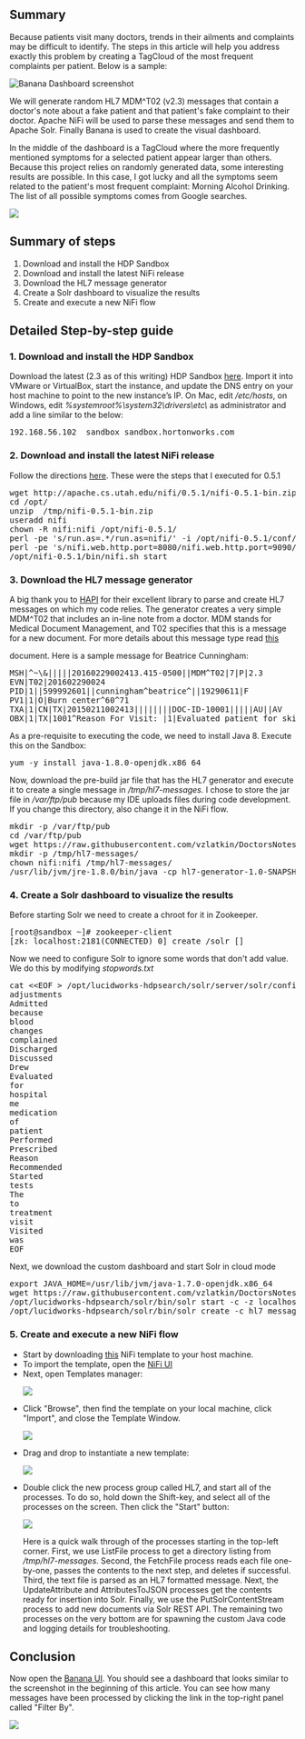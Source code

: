 <h2>Summary</h2>
<p>
Because patients visit many doctors, trends in their ailments and complaints may be difficult to identify.
The steps in this article will help you address exactly this problem by creating a TagCloud of the most frequent complaints per patient.  Below is a sample:
</p>
<p>
	<img src="/storage/attachments/2464-full-banana-screenshot.png" alt="Banana Dashboard screenshot">
</p>
<p>
	We will generate random HL7 MDM^T02 (v2.3) messages that contain a doctor's note about a fake patient and that patient's fake complaint to their doctor. Apache NiFi will be used to parse these messages and send them to Apache Solr. Finally Banana is used to create the visual dashboard.
</p>
<p>
	In the middle of the dashboard is a TagCloud where the more frequently mentioned symptoms for a selected patient appear larger than others.  Because this project relies on randomly generated data, some interesting results are possible.  In this case, I got lucky and all the symptoms seem related to the patient's most frequent complaint: Morning Alcohol Drinking. The list of all possible symptoms comes from Google searches.
</p>
<p>
	<img src="/storage/attachments/2483-frequent-symptoms-screenshot.png">
</p>
<h2>
Summary of steps
</h2>
<ol>
	<li>Download and install the HDP Sandbox </li>
	<li>Download and install the latest NiFi release </li>
	<li>Download the HL7 message generator</li>
	<li>Create a Solr dashboard to visualize the results</li>
	<li>Create and execute a new NiFi flow</li>
</ol>
<h2>Detailed Step-by-step guide </h2>
<h3>1. Download and install the HDP Sandbox</h3>
<p>
	Download the latest (2.3 as of this writing) HDP Sandbox 
	<a href="http://hortonworks.com/products/hortonworks-sandbox/#install.">here</a>. Import it into VMware or VirtualBox, start the instance, and update the DNS entry on your host machine to point to the new instance’s IP. On Mac, edit
	<em>/etc/hosts</em>, on Windows, edit <em>%systemroot%\system32\drivers\etc\</em> as administrator and add a line similar to the below:
</p>
<pre>
192.168.56.102  sandbox sandbox.hortonworks.com
</pre>
<h3>2. Download and install the latest NiFi release</h3>
<p>
	Follow the directions 
	<a href="https://nifi.apache.org/docs.html">here</a>.  These were the steps that I executed for 0.5.1
</p>
<pre>
wget http://apache.cs.utah.edu/nifi/0.5.1/nifi-0.5.1-bin.zip -O /tmp/nifi-0.5.1-bin.zip
cd /opt/
unzip  /tmp/nifi-0.5.1-bin.zip
useradd nifi
chown -R nifi:nifi /opt/nifi-0.5.1/
perl -pe 's/run.as=.*/run.as=nifi/' -i /opt/nifi-0.5.1/conf/bootstrap.conf
perl -pe 's/nifi.web.http.port=8080/nifi.web.http.port=9090/' -i /opt/nifi-0.5.1/conf/nifi.properties
/opt/nifi-0.5.1/bin/nifi.sh start
</pre>
<h3>3. Download the HL7 message generator</h3>
<p>
	A big thank you to 
	<a href="http://hl7api.sourceforge.net/">HAPI</a> for their excellent library to parse and create HL7 messages on which my code relies. The generator creates a very simple MDM^T02 that includes an in-line note from a doctor.  MDM stands for Medical Document Management, and T02 specifies that this is a message
for a new document.  For more details about this message type read 
	<a href="http://corepointhealth.com/resource-center/hl7-resources/hl7-mdm-message">this</a>
</p>
<p>
	 document.  Here is a sample message for Beatrice Cunningham:
</p>
<pre>
MSH|^~\&|||||20160229002413.415-0500||MDM^T02|7|P|2.3
EVN|T02|201602290024
PID|1||599992601||cunningham^beatrice^||19290611|F
PV1|1|O|Burn center^60^71
TXA|1|CN|TX|20150211002413||||||||DOC-ID-10001|||||AU||AV
OBX|1|TX|1001^Reason For Visit: |1|Evaluated patient for skin_scaling. ||||||F
</pre>
<p>
	As a pre-requisite to executing the code, we need to install Java 8.  Execute this on the Sandbox:
</p>
<pre>
yum -y install java-1.8.0-openjdk.x86_64
</pre>
<p>
	Now, download the pre-build jar file that has the HL7 generator and execute it to create a single message in
	<em>/tmp/hl7-messages.</em> I chose to store the jar file in <em>/var/ftp/pub</em> because my IDE uploads files during code development.  If you change this directory, also change it in the NiFi flow.
</p>
<pre>
mkdir -p /var/ftp/pub
cd /var/ftp/pub
wget https://raw.githubusercontent.com/vzlatkin/DoctorsNotes/master/target/hl7-generator-1.0-SNAPSHOT-shaded.jar
mkdir -p /tmp/hl7-messages/
chown nifi:nifi /tmp/hl7-messages/
/usr/lib/jvm/jre-1.8.0/bin/java -cp hl7-generator-1.0-SNAPSHOT-shaded.jar  com.hortonworks.example.Main 1 /tmp/hl7-messages
</pre>
<h3>4. Create a Solr dashboard to visualize the results</h3>
<p>
Before starting Solr we need to create a chroot for it in Zookeeper.
</p>
<pre>
[root@sandbox ~]# zookeeper-client
[zk: localhost:2181(CONNECTED) 0] create /solr []
</pre>
<p>
	Now we need to configure Solr to ignore some words that don't add value.  We do this by modifying 
	<em>stopwords.txt</em>
</p>
<pre>
cat &lt;&lt;EOF &gt; /opt/lucidworks-hdpsearch/solr/server/solr/configsets/data_driven_schema_configs/conf/stopwords.txt
adjustments
Admitted
because
blood
changes
complained
Discharged
Discussed
Drew
Evaluated
for
hospital
me
medication
of
patient
Performed
Prescribed
Reason
Recommended
Started
tests
The
to
treatment
visit
Visited
was
EOF
</pre>
Next, we download the custom dashboard and start Solr in cloud mode
<pre>
export JAVA_HOME=/usr/lib/jvm/java-1.7.0-openjdk.x86_64
wget https://raw.githubusercontent.com/vzlatkin/DoctorsNotes/master/other/Chronic%20Symptoms%20(Solr).json -O /opt/lucidworks-hdpsearch/solr/server/solr-webapp/webapp/banana/app/dashboards/default.json
/opt/lucidworks-hdpsearch/solr/bin/solr start -c -z localhost:2181/solr
/opt/lucidworks-hdpsearch/solr/bin/solr create -c hl7_messages -d data_driven_schema_configs -s 1 -rf 1
</pre>
<h3>5. Create and execute a new NiFi flow</h3>
<ul>
	<li>
	Start by downloading <a href="https://raw.githubusercontent.com/vzlatkin/DoctorsNotes/master/other/Send_HL7_Messages_to_Solr%20%28NiFi%29.xml">this</a> NiFi template to your host machine.
	</li>
	<li>To import the template, open the <a href="http://sandbox.hortonworks.com:9090/nifi/">NiFi UI</a></li>
	<li>Next, open Templates manager:
	<p>
		<img src="/storage/attachments/2467-click-template-button.png">
	</p>
	</li>
	<li>
	<p>
		Click "Browse", then find the template on your local machine, click "Import", and close the Template Window.
	</p>
	<p>
		<img src="/storage/attachments/2468-click-import-button.png">
	</p>
	</li>
	<li>
	<p>
		Drag and drop to instantiate a new template:
	</p>
	<p>
		<img src="/storage/attachments/2469-add-template.png">
	</p>
	</li>
	<li>
	<p>
		Double click the new process group called HL7, and start all of the processes.  To do so, hold down the Shift-key, and select all of the processes on the screen.  Then click the "Start" button:
	</p>
	<p>
		<img src="/storage/attachments/2470-click-the-start-button.png">
	</p>
	<p>
	Here is a quick walk through of the processes starting in the top-left corner.  First, we use ListFile process to get a directory listing from 
		<em>/tmp/hl7-messages</em>.  Second, the FetchFile process reads each file one-by-one, passes the contents to the next step, and deletes if successful.  Third, the text file is parsed as an HL7 formatted message.  Next, the UpdateAttribute and AttributesToJSON processes get the contents ready for insertion into Solr.  Finally, we use the PutSolrContentStream process to add new documents via Solr REST API.  The remaining two processes on the very bottom are for spawning the custom Java code and logging details for troubleshooting.
	</p>
	</li>
</ul>
<h2>Conclusion</h2>
<p>
	Now open the 
	<a href="http://sandbox.hortonworks.com:8983/solr/banana/index.html#/dashboard">Banana UI</a>.  You should see a dashboard that looks similar to the screenshot in the beginning of this article.  You can see how many messages have been processed by clicking the link in the top-right panel called "Filter By".
</p>
<p>
	<img src="/storage/attachments/2481-click-to-filter.png">
</p>